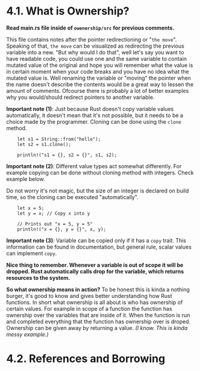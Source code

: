 # 4.1. What is Ownership?

**Read main.rs file inside of `owenership/src` for previous comments.**

This file contains notes after the pointer redirectioning or "`the move`". Speaking of that, `the move` can be visualized as redirecting the previous variable into a new. "But why would I do that", well let's say you want to have readable code, you could use one and the same variable to contain mutated value of the original and hope you will remember what the value is in certain moment when your code breaks and you have no idea what the mutated value is. Well renaming the variable or "moving" the pointer when the name doesn't describe the contents would be a great way to lessen the amount of comments. Ofcourse there is probably a lot of better examples why you would/should redirect pointers to another variable.

**Important note (1)**: Just because Rust doesn't copy variable values automatically, it doesn't mean that it's not possible, but it needs to be a choice made by the programmer. Cloning can be done using the `clone` method.

```
    let s1 = String::from("hello");
    let s2 = s1.clone();

    println!("s1 = {}, s2 = {}", s1, s2);
```

**Important note (2)**: Different value types act somewhat differently. For example copying can be done without cloning method with integers. Check example below.

Do not worry it's not magic, but the size of an integer is declared on build time, so the cloning can be executed "automatically". 

```
    let x = 5;
    let y = x; // Copy x into y

    // Prints out "x = 5, y = 5"
    println!("x = {}, y = {}", x, y);
```

**Important note (3)**: Variable can be copied only if it has a `copy` trait. This information can be found in documentation, but general rule, scalar values can implement `copy`.

**Nice thing to remember. Whenever a variable is out of scope it will be dropped. Rust automatically calls drop for the variable, which returns resources to the system.**

**So what ownership means in action?** To be honest this is kinda a nothing burger, it's good to know and gives better understanding how Rust functions. In short what ownership is all about is who has ownership of certain values. For example in scope of a function the function has ownership over the variables that are inside of it. When the function is run and completed everything that the function has ownership over is droped. Ownership can be given away by returning a value. *(I know. This is kinda messy example.)*


# 4.2. References and Borrowing